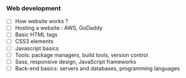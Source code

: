 ### Web development
- [ ] How website works ?
- [ ] Hosting a website : AWS, GoDaddy
- [ ] Basic HTML tags
- [ ] CSS3 elements
- [ ] Javascript basics
- [ ] Tools: package managers, build tools, version control
- [ ] Sass, responsive design, JavaScript frameworks
- [ ] Back-end basics: servers and databases, programming languages
